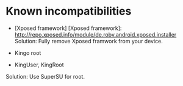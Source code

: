 # Known incompatibilities

* [Xposed framework]
[Xposed framework]:
http://repo.xposed.info/module/de.robv.android.xposed.installer
Solution: Fully remove Xposed framwork from your device.

* Kingo root
* KingUser, KingRoot

Solution: Use SuperSU for root.